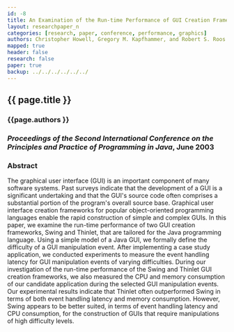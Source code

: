 ```yaml
---
id: -8 
title: An Examination of the Run-time Performance of GUI Creation Frameworks 
layout: researchpaper_n
categories: [research, paper, conference, performance, graphics]
authors: Christopher Howell, Gregory M. Kapfhammer, and Robert S. Roos 
mapped: true 
header: false 
research: false 
paper: true
backup: ../../../../../../
---
```


## {{ page.title }} [<i class="fa fa-download"></i>]({{site.baseurl}}download/research/papers/pppj2003-howell-kapfhammer-roos.pdf "Download this Paper!")

### {{page.authors }}

### <em>Proceedings of the Second International Conference on the Principles and Practice of Programming in Java</em>, June 2003

### Abstract

The graphical user interface (GUI) is an important component of many software systems. Past surveys indicate that the
development of a GUI is a significant undertaking and that the GUI's source code often comprises a substantial portion
of the program's overall source base. Graphical user interface creation frameworks for popular object-oriented
programming languages enable the rapid construction of simple and complex GUIs. In this paper, we examine the run-time
performance of two GUI creation frameworks, Swing and Thinlet, that are tailored for the Java programming language.
Using a simple model of a Java GUI, we formally define the difficulty of a GUI manipulation event. After implementing a
case study application, we conducted experiments to measure the event handling latency for GUI manipulation events of
varying difficulties. During our investigation of the run-time performance of the Swing and Thinlet GUI creation
frameworks, we also measured the CPU and memory consumption of our candidate application during the selected GUI
manipulation events. Our experimental results indicate that Thinlet often outperformed Swing in terms of both event
handling latency and memory consumption. However, Swing appears to be better suited, in terms of event handling latency
and CPU consumption, for the construction of GUIs that require manipulations of high difficulty levels.

